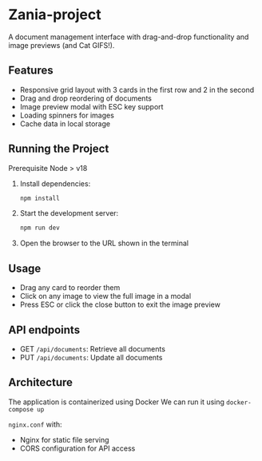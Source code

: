 # Zania-project

A document management interface with drag-and-drop functionality and image previews (and Cat GIFS!).

## Features

- Responsive grid layout with 3 cards in the first row and 2 in the second
- Drag and drop reordering of documents
- Image preview modal with ESC key support
- Loading spinners for images
- Cache data in local storage

## Running the Project

Prerequisite Node > v18

1. Install dependencies:

   ```bash
   npm install
   ```

2. Start the development server:

   ```bash
   npm run dev
   ```

3. Open the browser to the URL shown in the terminal

## Usage

- Drag any card to reorder them
- Click on any image to view the full image in a modal
- Press ESC or click the close button to exit the image preview

## API endpoints

- GET `/api/documents`: Retrieve all documents
- PUT `/api/documents`: Update all documents

## Architecture

The application is containerized using Docker
We can run it using `docker-compose up`

`nginx.conf` with:

- Nginx for static file serving
- CORS configuration for API access
